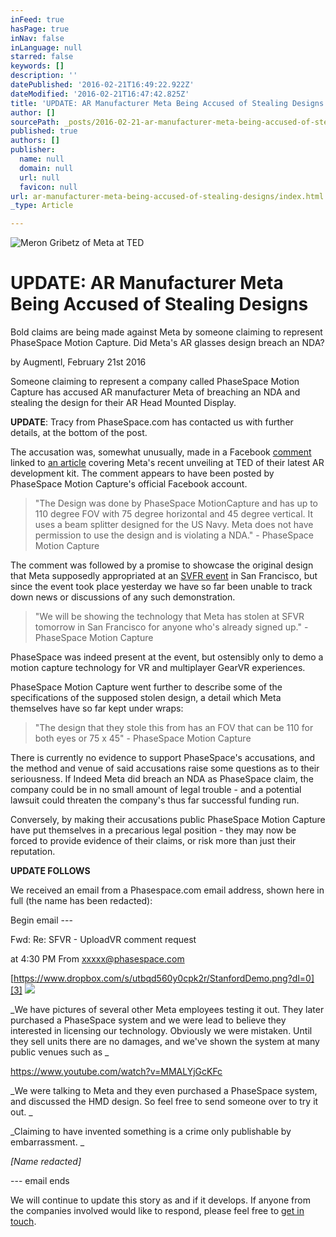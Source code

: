 ```yaml
---
inFeed: true
hasPage: true
inNav: false
inLanguage: null
starred: false
keywords: []
description: ''
datePublished: '2016-02-21T16:49:22.922Z'
dateModified: '2016-02-21T16:47:42.825Z'
title: 'UPDATE: AR Manufacturer Meta Being Accused of Stealing Designs'
author: []
sourcePath: _posts/2016-02-21-ar-manufacturer-meta-being-accused-of-stealing-designs.md
published: true
authors: []
publisher:
  name: null
  domain: null
  url: null
  favicon: null
url: ar-manufacturer-meta-being-accused-of-stealing-designs/index.html
_type: Article

---
```

![Meron Gribetz of Meta at TED](https://the-grid-user-content.s3-us-west-2.amazonaws.com/f1b11b37-3709-4665-b931-d1c2d2323ea6.jpg)

# UPDATE: AR Manufacturer Meta Being Accused of Stealing Designs

Bold claims are being made against Meta by someone claiming to represent PhaseSpace Motion Capture. Did Meta's AR glasses design breach an NDA?

by Augmentl, February 21st 2016

Someone claiming to represent a company called PhaseSpace Motion Capture has accused AR manufacturer Meta of breaching an NDA and stealing the design for their AR Head Mounted Display.

**UPDATE**: Tracy from PhaseSpace.com has contacted us with further details, at the bottom of the post.

The accusation was, somewhat unusually, made in a Facebook [comment][0] linked to [an article][1] covering Meta's recent unveiling at TED of their latest AR development kit. The comment appears to have been posted by PhaseSpace Motion Capture's official Facebook account. 
> 
> "The Design was done by PhaseSpace MotionCapture and has up to 110 degree FOV with 75 degree horizontal and 45 degree vertical. It uses a beam splitter designed for the US Navy. Meta does not have permission to use the design and is violating a NDA." - PhaseSpace Motion Capture

The comment was followed by a promise to showcase the original design that Meta supposedly appropriated at an [SVFR event][2] in San Francisco, but since the event took place yesterday we have so far been unable to track down news or discussions of any such demonstration. 
> 
> "We will be showing the technology that Meta has stolen at SFVR tomorrow in San Francisco for anyone who's already signed up." - PhaseSpace Motion Capture

PhaseSpace was indeed present at the event, but ostensibly only to demo a motion capture technology for VR and multiplayer GearVR experiences.

PhaseSpace Motion Capture went further to describe some of the specifications of the supposed stolen design, a detail which Meta themselves have so far kept under wraps:

> "The design that they stole this from has an FOV that can be 110 for both eyes or 75 x 45" - PhaseSpace Motion Capture

There is currently no evidence to support PhaseSpace's accusations, and the method and venue of said accusations raise some questions as to their seriousness. If Indeed Meta did breach an NDA as PhaseSpace claim, the company could be in no small amount of legal trouble - and a potential lawsuit could threaten the company's thus far successful funding run.

Conversely, by making their accusations public PhaseSpace Motion Capture have put themselves in a precarious legal position - they may now be forced to provide evidence of their claims, or risk more than just their reputation.

**UPDATE FOLLOWS**

We received an email from a Phasespace.com email address, shown here in full (the name has been redacted):

Begin email ---

Fwd: Re: SFVR - UploadVR comment request 

at 4:30 PM
From
xxxxx@phasespace.com

[https://www.dropbox.com/s/utbqd560y0cpk2r/StanfordDemo.png?dl=0][3]
![](https://the-grid-user-content.s3-us-west-2.amazonaws.com/0b25846d-46c5-458d-a28d-7c6dea149edd.png)

_We have pictures of several other Meta employees testing it out.
They later purchased a PhaseSpace system and we were lead to believe 
they interested in licensing our technology.
Obviously we were mistaken.
Until they sell units there are no damages, and we've shown the system 
at many public venues such as _

[https://www.youtube.com/watch?v=MMALYjGcKFc ][4]

_We were talking to Meta and they even purchased a PhaseSpace system, and 
discussed the HMD design.
So feel free to send someone over to try it out. _

_Claiming to have invented something is a crime only publishable by 
embarrassment. _

_\[Name redacted\]_

--- email ends

We will continue to update this story as and if it develops. If anyone from the companies involved would like to respond, please feel free to [get in touch][5].

[0]: https://www.facebook.com/plugins/comments.php?fb_comment_id=1015704531842235_1017070461705642&href=http%3A%2F%2Fuploadvr.com%2Fmeta-2-ar-glasses-ted%2F&width=463
[1]: http://uploadvr.com/meta-2-ar-glasses-ted/
[2]: http://www.meetup.com/virtualreality/events/228239204/
[3]: https://www.dropbox.com/s/utbqd560y0cpk2r/StanfordDemo.png?dl=0


[4]: https://www.youtube.com/watch?v=MMALYjGcKFc
[5]: mailto://info@augmentl.io